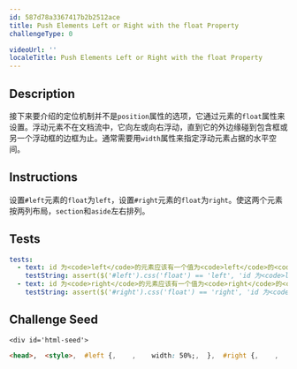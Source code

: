 ```yaml
---
id: 587d78a3367417b2b2512ace
title: Push Elements Left or Right with the float Property
challengeType: 0

videoUrl: ''
localeTitle: Push Elements Left or Right with the float Property
---
```


## Description
<section id='description'>
接下来要介绍的定位机制并不是<code>position</code>属性的选项，它通过元素的<code>float</code>属性来设置。浮动元素不在文档流中，它向左或向右浮动，直到它的外边缘碰到包含框或另一个浮动框的边框为止。通常需要用<code>width</code>属性来指定浮动元素占据的水平空间。
</section>

## Instructions
<section id='instructions'>
设置<code>#left</code>元素的<code>float</code>为<code>left</code>，设置<code>#right</code>元素的<code>float</code>为<code>right</code>。使这两个元素按两列布局，<code>section</code>和<code>aside</code>左右排列。
</section>

## Tests
<section id='tests'>

```yml
tests:
  - text: id 为<code>left</code>的元素应该有一个值为<code>left</code>的<code>float</code>CSS 属性。
    testString: assert($('#left').css('float') == 'left', 'id 为<code>left</code>的元素应该有一个值为<code>left</code>的<code>float</code>CSS 属性。');
  - text: id 为<code>right</code>的元素应该有一个值为<code>right</code>的<code>float</code>CSS 属性。
    testString: assert($('#right').css('float') == 'right', 'id 为<code>right</code>的元素应该有一个值为<code>right</code>的<code>float</code>CSS 属性。');

```

</section>

## Challenge Seed
<section id='challengeSeed'>

    <div id='html-seed'>
```html
<head>,  <style>,  #left {,    ,    width: 50%;,  },  #right {,    ,    width: 40%;,  },  aside, section {,    padding: 2px;,    background-color: #ccc;,  },  </style>,</head>,<body>,  <header>,    <h1>欢迎！</h1>,  </header>,  <section id="left">,    <h2>内容</h2>,    <p>好样的</p>,  </section>,  <aside id="right">,    <h2>侧边栏</h2>,    <p>一些链接</p>,  </aside>,</body>
```





</div>





</section>

              